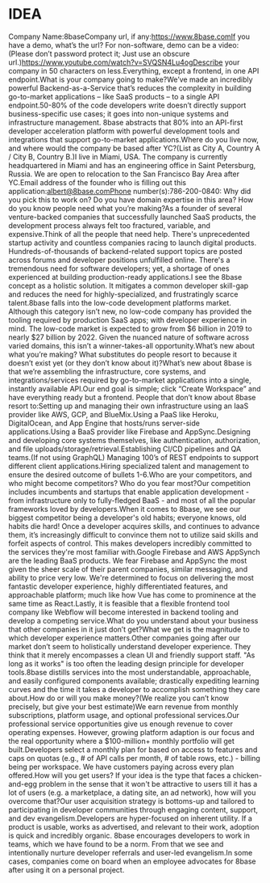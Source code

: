 # IDEA

Company Name:8baseCompany url, if any:https://www.8base.comIf you have a demo, what’s the url? For non-software, demo can be a video:(Please don’t password protect it; Just use an obscure url.)https://www.youtube.com/watch?v=SVQSN4Lu4ogDescribe your company in 50 characters on less.Everything, except a frontend, in one API endpoint.What is your company going to make?We’ve made an incredibly powerful Backend-as-a-Service that’s reduces the complexity in building go-to-market applications – like SaaS products – to a single API endpoint.50-80% of the code developers write doesn’t directly support business-specific use cases; it goes into non-unique systems and infrastructure management. 8base abstracts that 80% into an API-first developer acceleration platform with powerful development tools and integrations that support go-to-market applications.Where do you live now, and where would the company be based after YC?(List as City A, Country A / City B, Country B.)I live in Miami, USA. The company is currently headquartered in Miami and has an engineering office in Saint Petersburg, Russia. We are open to relocation to the San Francisco Bay Area after YC.Email address of the founder who is filling out this application:albert@8base.comPhone number(s):786-200-0840: Why did you pick this to work on? Do you have domain expertise in this area? How do you know people need what you’re making?As a founder of several venture-backed companies that successfully launched SaaS products, the development process always felt too fractured, variable, and expensive.Think of all the people that need help. There's unprecedented startup activity and countless companies racing to launch digital products. Hundreds-of-thousands of backend-related support topics are posted across forums and developer positions unfulfilled online. There's a tremendous need for software developers; yet, a shortage of ones experienced at building production-ready applications.I see the 8base concept as a holistic solution. It mitigates a common developer skill-gap and reduces the need for highly-specialized, and frustratingly scarce talent.8base falls into the low-code development platforms market. Although this category isn’t new, no low-code company has provided the tooling required by production SaaS apps; with developer experience in mind. The low-code market is expected to grow from $6 billion in 2019 to nearly $27 billion by 2022. Given the nuanced nature of software across varied domains, this isn’t a winner-takes-all opportunity.What’s new about what you’re making? What substitutes do people resort to because it doesn’t exist yet (or they don’t know about it)?What’s new about 8base is that we’re assembling the infrastructure, core systems, and integrations/services required by go-to-market applications into a single, instantly available API.Our end goal is simple; click “Create Workspace” and have everything ready but a frontend. People that don’t know about 8base resort to:Setting up and managing their own infrastructure using an IaaS provider like AWS, GCP, and BlueMix.Using a PaaS like Heroku, DigitalOcean, and App Engine that hosts/runs server-side applications.Using a BaaS provider like Firebase and AppSync.Designing and developing core systems themselves, like authentication, authorization, and file uploads/storage/retrieval.Establishing CI/CD pipelines and QA teams.(If not using GraphQL) Managing 100’s of REST endpoints to support different client applications.Hiring specialized talent and management to ensure the desired outcome of bullets 1-6.Who are your competitors, and who might become competitors? Who do you fear most?Our competition includes incumbents and startups that enable application development - from infrastructure only to fully-fledged BaaS - and most of all the popular frameworks loved by developers.When it comes to 8base, we see our biggest competitor being a developer's old habits; everyone knows, old habits die hard! Once a developer acquires skills, and continues to advance them, it’s increasingly difficult to convince them not to utilize said skills and forfeit aspects of control. This makes developers incredibly committed to the services they're most familiar with.Google Firebase and AWS AppSynch are the leading BaaS products. We fear Firebase and AppSync the most given the sheer scale of their parent companies, similar messaging, and ability to price very low. We're determined to focus on delivering the most fantastic developer experience, highly differentiated features, and approachable platform; much like how Vue has come to prominence at the same time as React.Lastly, it is feasible that a flexible frontend tool company like Webflow will become interested in backend tooling and develop a competing service.What do you understand about your business that other companies in it just don’t get?What we get is the magnitude to which developer experience matters.Other companies going after our market don’t seem to holistically understand developer experience. They think that it merely encompasses a clean UI and friendly support staff. "As long as it works" is too often the leading design principle for developer tools.8base distills services into the most understandable, approachable, and easily configured components available; drastically expediting learning curves and the time it takes a developer to accomplish something they care about.How do or will you make money?(We realize you can’t know precisely, but give your best estimate)We earn revenue from monthly subscriptions, platform usage, and optional professional services.Our professional service opportunities give us enough revenue to cover operating expenses. However, growing platform adaption is our focus and the real opportunity where a $100-million+ monthly portfolio will get built.Developers select a monthly plan for based on access to features and caps on quotas (e.g., # of API calls per month, # of table rows, etc.) - billing being per workspace. We have customers paying across every plan offered.How will you get users? If your idea is the type that faces a chicken-and-egg problem in the sense that it won't be attractive to users till it has a lot of users (e.g. a marketplace, a dating site, an ad network), how will you overcome that?Our user acquisition strategy is bottoms-up and tailored to participating in developer communities through engaging content, support, and dev evangelism.Developers are hyper-focused on inherent utility. If a product is usable, works as advertised, and relevant to their work, adoption is quick and incredibly organic. 8base encourages developers to work in teams, which we have found to be a norm. From that we see and intentionally nurture developer referrals and user-led evangelism.In some cases, companies come on board when an employee advocates for 8base after using it on a personal project.